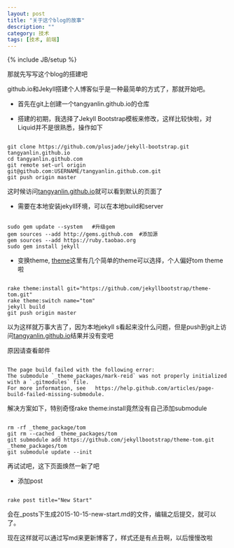 ```yaml
---
layout: post
title: "关于这个blog的故事"
description: ""
category: 技术
tags: [技术, 前端]
---
```

{% include JB/setup %}

那就先写写这个blog的搭建吧

github.io和Jekyll搭建个人博客似乎是一种最简单的方式了，那就开始吧。

* 首先在git上创建一个tangyanlin.github.io的仓库

* 搭建的初期，我选择了Jekyll Bootstrap模板来修改，这样比较快啦，对Liquid并不是很熟悉，操作如下

<pre class="terminal"><code>
git clone https://github.com/plusjade/jekyll-bootstrap.git tangyanlin.github.io
cd tangyanlin.github.com
git remote set-url origin git@github.com:USERNAME/tangyanlin.github.com.git
git push origin master
</code></pre>

这时候访问[tangyanlin.github.io](tangyanlin.github.io)就可以看到默认的页面了

* 需要在本地安装jekyll环境，可以在本地build和server

<pre class="terminal"><code>
sudo gem update --system   #升级gem
gem sources --add http://gems.github.com  #添加源
gem sources --add https://ruby.taobao.org
sudo gem install jekyll
</code></pre>

* 变换theme, [theme](http://themes.jekyllbootstrap.com/preview/twitter/)这里有几个简单的theme可以选择，个人偏好tom theme啦

<pre class="terminal"><code>
rake theme:install git="https://github.com/jekyllbootstrap/theme-tom.git"
rake theme:switch name="tom"
jekyll build
git push origin master
</code></pre>

以为这样就万事大吉了，因为本地jekyll s看起来没什么问题，但是push到git上访问[tangyanlin.github.io](tangyanlin.github.io)结果并没有变吧

原因请查看邮件

<pre class="terminal"><code>
The page build failed with the following error:
The submodule `_theme_packages/mark-reid` was not properly initialized with a `.gitmodules` file.
For more information, see   https://help.github.com/articles/page-build-failed-missing-submodule.
</code></pre>

解决方案如下，特别奇怪rake theme:install竟然没有自己添加submodule

<pre class="terminal"><code>
rm -rf _theme_package/tom
git rm --cached _theme_packages/tom
git submodule add https://github.com/jekyllbootstrap/theme-tom.git _theme_packages/tom
git submodule update --init
</code></pre>

再试试吧，这下页面焕然一新了吧

* 添加post

<pre class="terminal"><code>
rake post title="New Start"
</code></pre>

会在_posts下生成2015-10-15-new-start.md的文件，编辑之后提交，就可以了。

现在这样就可以通过写md来更新博客了，样式还是有点丑啊，以后慢慢改啦

